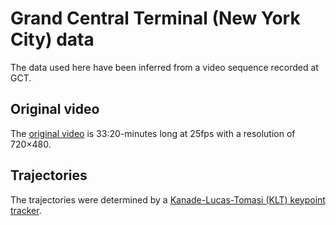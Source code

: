 # Grand Central Terminal (New York City) data

The data used here have been inferred from a video sequence recorded at GCT. 

## Original video 
The [original video](http://www.ee.cuhk.edu.hk/~xgwang/grandcentral.html) is 33:20-minutes  long  at  25fps  with  a  resolution  of 720×480.


## Trajectories
The  trajectories  were determined by a [Kanade-Lucas-Tomasi (KLT) keypoint tracker](http://cygnus-x1.cs.duke.edu/courses/spring06/cps296.1/handouts/lucas_kanade.pdf).
